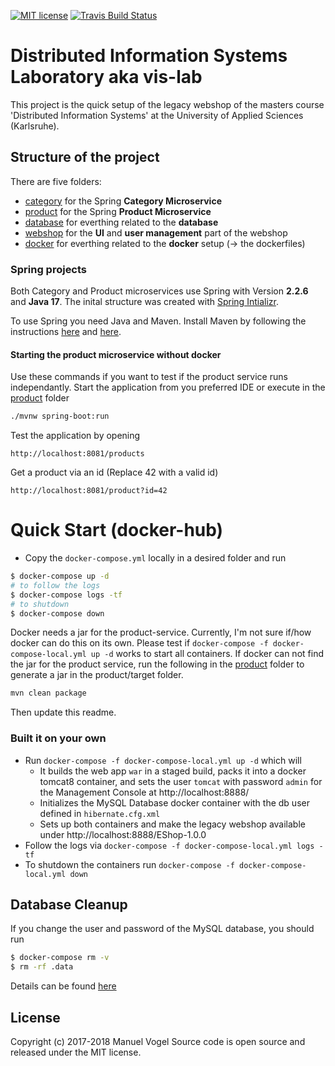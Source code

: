 [![MIT license](http://img.shields.io/badge/license-MIT-brightgreen.svg)](http://opensource.org/licenses/MIT)
[![Travis Build Status](https://travis-ci.org/mavogel/hska-vis-legacy.svg?branch=master)](https://travis-ci.org/mavogel/hska-vis-legacy)

# Distributed Information Systems Laboratory aka vis-lab
This project is the quick setup of the legacy webshop of 
the masters course 'Distributed Information Systems' at the University of Applied Sciences (Karlsruhe).


## Structure of the project
There are five folders:
- [category](./category) for the Spring **Category Microservice**
- [product](./product) for the Spring **Product Microservice**
- [database](./database) for everthing related to the **database**
- [webshop](./webshop) for the **UI** and **user management** part of the webshop
- [docker](./docker) for everthing related to the **docker** setup (-> the dockerfiles)


### Spring projects
Both Category and Product microservices use Spring with Version **2.2.6** and **Java 17**. The inital structure was created with [Spring Intializr](https://start.spring.io/).


To use Spring you need Java and Maven.
Install Maven by following the instructions [here](https://maven.apache.org/guides/getting-started/windows-prerequisites.html) and [here](https://maven.apache.org/install.html).


#### Starting the product microservice without docker
Use these commands if you want to test if the product service runs independantly.
Start the application from you preferred IDE or execute in the [product](./product) folder
```bash
./mvnw spring-boot:run
```

Test the application by opening
```
http://localhost:8081/products
```
Get a product via an id (Replace 42 with a valid id)
```
http://localhost:8081/product?id=42
```


# <a name="quick-start"></a>Quick Start (docker-hub)

- Copy the `docker-compose.yml` locally in a desired folder and run
```bash
$ docker-compose up -d
# to follow the logs
$ docker-compose logs -tf
# to shutdown
$ docker-compose down
```

Docker needs a jar for the product-service. Currently, I'm not sure if/how docker can do this on its own.
Please test if `docker-compose -f docker-compose-local.yml up -d` works to start all containers.
If docker can not find the jar for the product service, run the following in the [product](./product) folder to generate a jar in the product/target folder.
```bash
mvn clean package
```
Then update this readme.


### <a name="built-it-on-your-own"></a>Built it on your own
- Run `docker-compose -f docker-compose-local.yml up -d` which will
    - It builds the web app `war` in a staged build, packs it into a docker tomcat8 container,
    and sets the user `tomcat` with password `admin` for the Management Console at http://localhost:8888/
    - Initializes the MySQL Database docker container with the db user defined in `hibernate.cfg.xml`
    - Sets up both containers and make the legacy webshop available under http://localhost:8888/EShop-1.0.0
- Follow the logs via `docker-compose -f docker-compose-local.yml logs -tf`
- To shutdown the containers run `docker-compose -f docker-compose-local.yml down`

## <a name="database-cleanup"></a>Database Cleanup
If you change the user and password of the MySQL database, you should run
```bash
$ docker-compose rm -v
$ rm -rf .data
```
Details can be found [here](https://github.com/docker-library/mysql/issues/51)

## <a name="license"></a>License
Copyright (c) 2017-2018 Manuel Vogel
Source code is open source and released under the MIT license.

